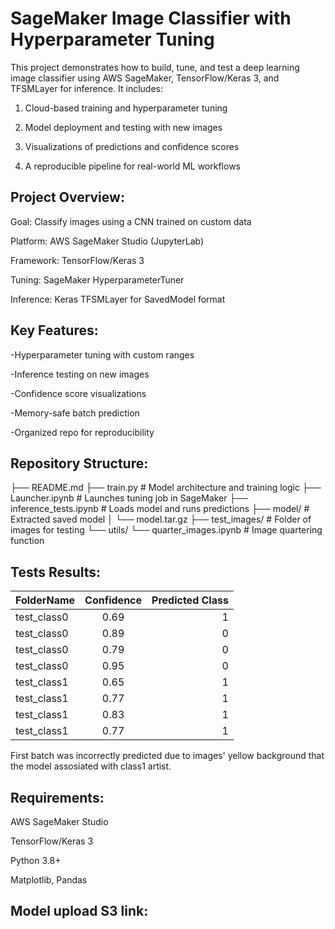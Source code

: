 # SageMaker Image Classifier with Hyperparameter Tuning

This project demonstrates how to build, tune, and test a deep learning image classifier using AWS SageMaker, TensorFlow/Keras 3, and TFSMLayer for inference. It includes:

1. Cloud-based training and hyperparameter tuning

2. Model deployment and testing with new images

3. Visualizations of predictions and confidence scores

4. A reproducible pipeline for real-world ML workflows

## Project Overview:

Goal: Classify images using a CNN trained on custom data

Platform: AWS SageMaker Studio (JupyterLab)

Framework: TensorFlow/Keras 3

Tuning: SageMaker HyperparameterTuner

Inference: Keras TFSMLayer for SavedModel format

## Key Features:

-Hyperparameter tuning with custom ranges

-Inference testing on new images

-Confidence score visualizations

-Memory-safe batch prediction

-Organized repo for reproducibility

## Repository Structure:

├── README.md
├── train.py                  # Model architecture and training logic
├── Launcher.ipynb               # Launches tuning job in SageMaker
├── inference_tests.ipynb        # Loads model and runs predictions
├── model/                       # Extracted saved model
│   └── model.tar.gz
├── test_images/                 # Folder of images for testing
└── utils/
    └── quarter_images.ipynb         # Image quartering function

## Tests Results:

| FolderName   | Confidence | Predicted Class |
|:-------------|:----------:|----------------:|
| test_class0  |  0.69      |   1             |
| test_class0  |  0.89      |   0             |
| test_class0  |  0.79      |   0             |
| test_class0  |  0.95      |   0             |
| test_class1  |  0.65      |   1             |
| test_class1  |  0.77      |   1             |
| test_class1  |  0.83      |   1             |
| test_class1  |  0.77      |   1             |
First batch was incorrectly predicted due to images' yellow background that the model assosiated with class1 artist.

## Requirements:

AWS SageMaker Studio

TensorFlow/Keras 3

Python 3.8+

Matplotlib, Pandas

## Model upload S3 link:

